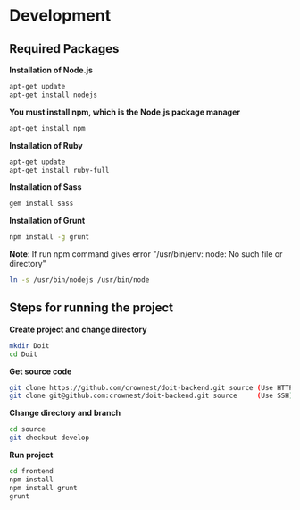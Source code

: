 # Development


## Required Packages

**Installation of Node.js**
```bash
apt-get update
apt-get install nodejs
```

**You must install npm, which is the Node.js package manager**
```bash
apt-get install npm
```

**Installation of Ruby**
```bash
apt-get update
apt-get install ruby-full
```

**Installation of Sass**
```bash
gem install sass
```

**Installation of Grunt**
```bash
npm install -g grunt
```

**Note**: If run npm command gives error "/usr/bin/env: node: No such file or directory"
```bash
ln -s /usr/bin/nodejs /usr/bin/node
```


## Steps for running the project

**Create project and change directory**
```bash
mkdir Doit
cd Doit
```

**Get source code**
```bash
git clone https://github.com/crownest/doit-backend.git source (Use HTTPS)
git clone git@github.com:crownest/doit-backend.git source     (Use SSH)
```

**Change directory and branch**
```bash
cd source
git checkout develop
```

**Run project**
```bash
cd frontend
npm install
npm install grunt
grunt
```
